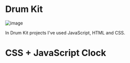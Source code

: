 # Drum Kit

![image](https://github.com/user-attachments/assets/6321f9e0-17e6-4b90-87b8-3cbdaa74f158)

In Drum Kit projects I've used JavaScript, HTML and CSS. 


# CSS + JavaScript Clock
